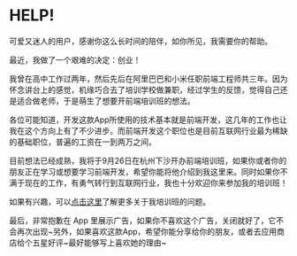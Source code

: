 # HELP!
      
可爱又迷人的用户，感谢你这么长时间的陪伴，如你所见，我需要你的帮助。
      
最近，我做了一个艰难的决定：创业！
      
我曾在高中工作过两年，然后先后在阿里巴巴和小米任职前端工程师共三年。因为怀念讲台上的感觉，机缘巧合去了培训学校做兼职，经过学生的反馈，觉得自己还是适合做老师，于是萌生了想要开前端培训班的想法。
      
各位可能知道，开发这款App所使用的技术基本就是前端开发，这几年的工作也让我在这个方向上有了不少进步。而前端开发这个职位也是目前互联网行业最为稀缺的基础职位，普遍的工资在一到两万之间。
      
目前想法已经成熟，我将于9月26日在杭州下沙开办前端培训班，如果你或者你的朋友正在学习或想要学习前端开发，希望你能将他介绍到我这里来。同时如果你不满于现在的工作，有勇气转行到互联网行业，我也十分欢迎你来参加我的培训班！
      
如果有兴趣，可以[点击这里](https://xieranmaya.github.io/fe-training/)了解更多关于我培训班的问题。
      
最后，非常抱歉在 App 里展示广告，如果你不喜欢这个广告，关闭就好了，它不会再次出现~另外，如果喜欢这款App，希望你能分享给你的朋友，或者去应用商店给个五星好评~最好能够写上喜欢她的理由~
